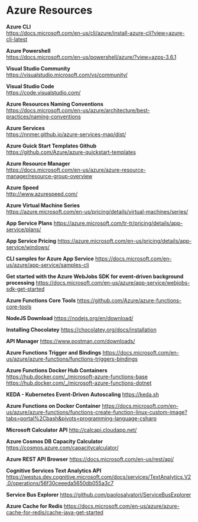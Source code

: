 # Azure Resources

**Azure CLI**\
https://docs.microsoft.com/en-us/cli/azure/install-azure-cli?view=azure-cli-latest

**Azure Powershell**\
https://docs.microsoft.com/en-us/powershell/azure/?view=azps-3.6.1

**Visual Studio Community**\
https://visualstudio.microsoft.com/vs/community/

**Visual Studio Code**\
https://code.visualstudio.com/

**Azure Resources Naming Conventions**\
https://docs.microsoft.com/en-us/azure/architecture/best-practices/naming-conventions

**Azure Services**\
https://nnmer.github.io/azure-services-map/dist/

**Azure Guick Start Templates Github**\
https://github.com/Azure/azure-quickstart-templates

**Azure Resource Manager**\
https://docs.microsoft.com/en-us/azure/azure-resource-manager/resource-group-overview

**Azure Speed**\
http://www.azurespeed.com/

**Azure Virtual Machine Series**\
https://azure.microsoft.com/en-us/pricing/details/virtual-machines/series/

**App Service Plans**
https://azure.microsoft.com/tr-tr/pricing/details/app-service/plans/

**App Service Pricing**
https://azure.microsoft.com/en-us/pricing/details/app-service/windows/

**CLI samples for Azure App Service**
https://docs.microsoft.com/en-us/azure/app-service/samples-cli

**Get started with the Azure WebJobs SDK for event-driven background processing**
https://docs.microsoft.com/en-us/azure/app-service/webjobs-sdk-get-started

**Azure Functions Core Tools**
https://github.com/Azure/azure-functions-core-tools

**NodeJS Download**
https://nodejs.org/en/download/

**Installing Chocolatey**
https://chocolatey.org/docs/installation

**API Manager**
https://www.postman.com/downloads/

**Azure Functions Trigger and Bindings**
https://docs.microsoft.com/en-us/azure/azure-functions/functions-triggers-bindings

**Azure Functions Docker Hub Containers**
https://hub.docker.com/_/microsoft-azure-functions-base
https://hub.docker.com/_/microsoft-azure-functions-dotnet


**KEDA - Kubernetes Event-Driven Autoscaling**
https://keda.sh

**Azure Functions on Docker Container**
https://docs.microsoft.com/en-us/azure/azure-functions/functions-create-function-linux-custom-image?tabs=portal%2Cbash&pivots=programming-language-csharp

**Microsoft Calculator API**
http://calcapi.cloudapp.net/

**Azure Cosmos DB Capacity Calculator**
https://cosmos.azure.com/capacitycalculator/

**Azure REST API Browser**
https://docs.microsoft.com/en-us/rest/api/

**Cognitive Services Text Analytics API**
https://westus.dev.cognitive.microsoft.com/docs/services/TextAnalytics.V2.0/operations/56f30ceeeda5650db055a3c7

**Service Bus Explorer**
https://github.com/paolosalvatori/ServiceBusExplorer

**Azure Cache for Redis**
https://docs.microsoft.com/en-us/azure/azure-cache-for-redis/cache-java-get-started

